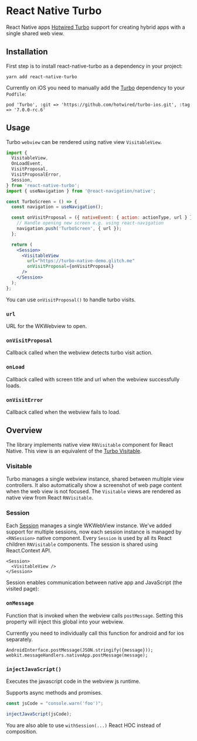 # React Native Turbo

React Native apps [Hotwired Turbo](https://turbo.hotwired.dev/handbook/introduction) support for creating hybrid apps with a single shared web view.

## Installation

First step is to install react-native-turbo as a dependency in your project:

```
yarn add react-native-turbo
```

Currently on iOS you need to manually add the [Turbo](https://github.com/hotwired/turbo-ios/blob/main/Docs/Installation.md#cocoapods) dependency to your `Podfile`:

```
pod 'Turbo', :git => 'https://github.com/hotwired/turbo-ios.git', :tag => '7.0.0-rc.6'
```

## Usage

Turbo `webview` can be rendered using native view `VisitableView`.

```jsx
import {
  VisitableView,
  OnLoadEvent,
  VisitProposal,
  VisitProposalError,
  Session,
} from 'react-native-turbo';
import { useNavigation } from '@react-navigation/native';

const TurboScreen = () => {
  const navigation = useNavigation();

  const onVisitProposal = ({ nativeEvent: { action: actionType, url } }) => {
    // Handle opening new screen e.g. using react-navigation
    navigation.push('TurboScreen', { url });
  };

  return (
    <Session>
      <VisitableView
        url="https://turbo-native-demo.glitch.me"
        onVisitProposal={onVisitProposal}
      />
    </Session>
  );
};
```

You can use `onVisitProposal()` to handle turbo visits.

### `url`

URL for the WKWebview to open.

### `onVisitProposal`

Callback called when the webview detects turbo visit action.

### `onLoad`

Callback called with screen title and url when the webview successfully loads.

### `onVisitError`

Callback called when the webview fails to load.

## Overview

The library implements native view `RNVisitable` component for React Native. This view is an equivalent of the [Turbo Visitable](https://github.com/hotwired/turbo-ios/blob/main/Docs/Overview.md#visitable).

### Visitable

Turbo manages a single webview instance, shared between multiple view controllers. It also automatically show a screenshot of web page content when the web view is not focused. The `Visitable` views are rendered as native view from React `RNVisitable`.

### Session

Each [Session](https://github.com/hotwired/turbo-ios/blob/main/Docs/Overview.md#session) manages a single WKWebView instance. We've added support for multiple sessions, now each session instance is managed by `<RNSession>` native component. Every `Session` is used by all its React children `RNVisitable` components. The session is shared using React.Context API.

```tsx
<Session>
  <VisitableView />
</Session>
```

Session enables communication between native app and JavaScript (the visited page):

### `onMessage`

Function that is invoked when the webview calls `postMessage`. Setting this property will inject this global into your webview.

Currently you need to individually call this function for android and for ios separately.

```
AndroidInterface.postMessage(JSON.stringify({message}));
webkit.messageHandlers.nativeApp.postMessage(message);
```

### `injectJavaScript()`

Executes the javascript code in the webview js runtime.

Supports async methods and promises.

```ts
const jsCode = "console.warn('foo')";

injectJavaScript(jsCode);
```

You are also able to use `withSession(...)` React HOC instead of composition.
